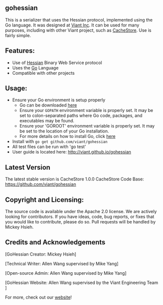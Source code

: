 ## gohessian

This is a serializer that uses the Hessian protocol, implemented using the Go language.  It was designed at [Viant Inc](http://viantinc.com/ "Viant Inc.").  It can be used for many purposes, including with other Viant project, such as [CacheStore](https://github.com/viant/CacheStore "CacheStore").  Use is fairly simple.

## Features:
* Use of [Hessian](http://hessian.caucho.com/ "Hessian") Binary Web Service protocol
* Uses the [Go](https://golang.org/ "Go") Language 
* Compatible with other projects

## Usage:
* Ensure your Go environment is setup properly
	* Go can be downloaded [here](https://golang.org/dl/ "Go download")
	* Ensure your `GOPATH` environment variable is properly set. It may be set to colon-separated paths where Go code, packages, and executables may be found.
	* Ensure your 'GOROOT' environment variable is properly set. It may be set to the location of your Go installation.
	* For more details on how to install Go, click [here](https://golang.org/doc/install "Go installation instructions")
* Install with `go get github.com/viant/gohessian`
* All test files can be run with 'go test'
* User guide is located here: http://viant.github.io/gohessian

## Latest Version
The latest stable version is CacheStore 1.0.0 CacheStore Code Base: https://github.com/viant/gohessian

## Copyright and Licensing:
The source code is available under the Apache 2.0 license. We are actively looking for contributors. If you have ideas, code, bug reports, or fixes that you would like to contribute, please do so. Pull requests will be handled by Mickey Hsieh.

## Credits and Acknowledgements

[GoHessian Creator: Mickey Hsieh]

[Technical Writer: Allen Wang supervised by Mike Yang]

[Open-source Admin: Allen Wang supervised by Mike Yang]

[GoHessian Website: Allen Wang supervised by the Viant Engineering Team ]

For more, check out our [website](http://viant.github.io/ "Viant Engineering site")!
